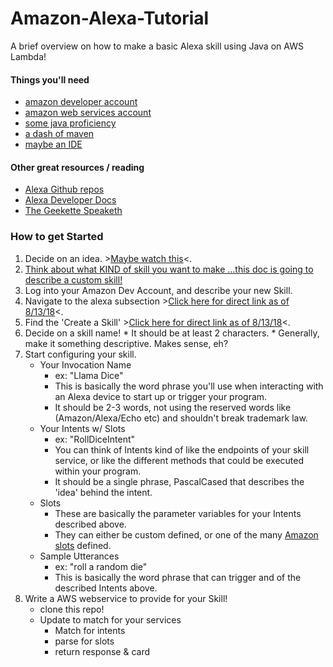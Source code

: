 # Amazon-Alexa-Tutorial
A brief overview on how to make a basic Alexa skill using Java on AWS Lambda!

#### Things you'll need
- [amazon developer account](https://developer.amazon.com/)
- [amazon web services account](https://aws.amazon.com/)
- [some java proficiency](https://github.com/alexa/alexa-skills-kit-sdk-for-java)
- [a dash of maven](https://mvnrepository.com/artifact/com.amazon.alexa/alexa-skills-kit)
- [maybe an IDE](https://www.jetbrains.com/idea/)

#### Other great resources / reading
- [Alexa Github repos](https://github.com/alexa/)
- [Alexa Developer Docs](https://developer.amazon.com/alexa-skills-kit)
- [The Geekette Speaketh](http://thegeekettespeaketh.com/2017/02/build-an-alexa-skill-java-1/)

### How to get Started
1. Decide on an idea. >[Maybe watch this](https://www.youtube.com/watch?v=QxgdPI1B7rg)<.
  1. [Think about what KIND of skill you want to make ...this doc is going to describe a custom skill!](https://developer.amazon.com/docs/ask-overviews/build-skills-with-the-alexa-skills-kit.html)
2. Log into your Amazon Dev Account, and describe your new Skill.
  1. Navigate to the alexa subsection >[Click here for direct link as of 8/13/18](https://developer.amazon.com/alexa)<.
  2. Find the 'Create a Skill' >[Click here for direct link as of 8/13/18](https://developer.amazon.com/alexa/console/ask/create-new-skill)<.
  3. Decide on a skill name! 
    * It should be at least 2 characters.
    *  Generally, make it something descriptive. Makes sense, eh?
  4. Start configuring your skill.
      * Your Invocation Name
        * ex: "Llama Dice"
        * This is basically the word phrase you'll use when interacting with an Alexa device to start up or trigger your program.
        * It should be 2-3 words, not using the reserved words like (Amazon/Alexa/Echo etc) and shouldn't break trademark law.
      * Your Intents w/ Slots
        * ex: "RollDiceIntent"
        * You can think of Intents kind of like the endpoints of your skill service, or like the different methods that could be executed within your program.
        * It should be a single phrase, PascalCased that describes the 'idea' behind the intent.
      * Slots
        * These are basically the parameter variables for your Intents described above.
        * They can either be custom defined, or one of the many [Amazon slots](https://developer.amazon.com/docs/custom-skills/slot-type-reference.html) defined.
      * Sample Utterances
        * ex: "roll a random die"
        * This is basically the word phrase that can trigger and of the described Intents above.
  5. Write a AWS webservice to provide for your Skill!
        * clone this repo!
        * Update to match for your services
          * Match for intents
          * parse for slots
          * return response & card
